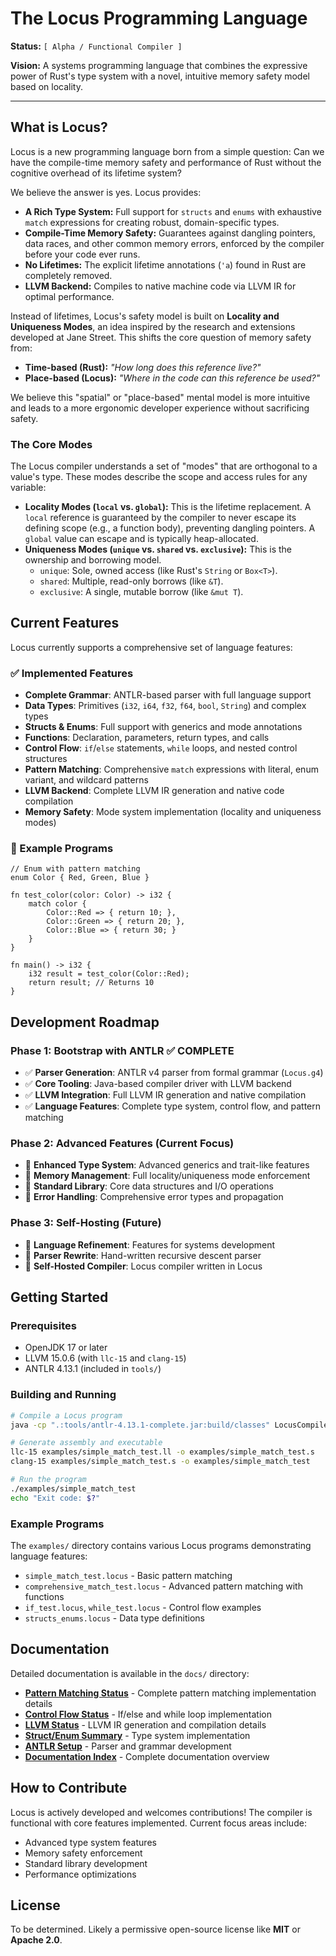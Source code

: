 # The Locus Programming Language

**Status:** `[ Alpha / Functional Compiler ]`

**Vision:** A systems programming language that combines the expressive power of Rust's type system with a novel, intuitive memory safety model based on locality.

---

## What is Locus?

Locus is a new programming language born from a simple question: Can we have the compile-time memory safety and performance of Rust without the cognitive overhead of its lifetime system?

We believe the answer is yes. Locus provides:

* **A Rich Type System:** Full support for `structs` and `enums` with exhaustive `match` expressions for creating robust, domain-specific types.
* **Compile-Time Memory Safety:** Guarantees against dangling pointers, data races, and other common memory errors, enforced by the compiler before your code ever runs.
* **No Lifetimes:** The explicit lifetime annotations (`'a`) found in Rust are completely removed.
* **LLVM Backend:** Compiles to native machine code via LLVM IR for optimal performance.

Instead of lifetimes, Locus's safety model is built on **Locality and Uniqueness Modes**, an idea inspired by the research and extensions developed at Jane Street. This shifts the core question of memory safety from:

* **Time-based (Rust):** *"How long does this reference live?"*
* **Place-based (Locus):** *"Where in the code can this reference be used?"*

We believe this "spatial" or "place-based" mental model is more intuitive and leads to a more ergonomic developer experience without sacrificing safety.

### The Core Modes

The Locus compiler understands a set of "modes" that are orthogonal to a value's type. These modes describe the scope and access rules for any variable:

* **Locality Modes (`local` vs. `global`):** This is the lifetime replacement. A `local` reference is guaranteed by the compiler to never escape its defining scope (e.g., a function body), preventing dangling pointers. A `global` value can escape and is typically heap-allocated.
* **Uniqueness Modes (`unique` vs. `shared` vs. `exclusive`):** This is the ownership and borrowing model.
    * `unique`: Sole, owned access (like Rust's `String` or `Box<T>`).
    * `shared`: Multiple, read-only borrows (like `&T`).
    * `exclusive`: A single, mutable borrow (like `&mut T`).

## Current Features

Locus currently supports a comprehensive set of language features:

### ✅ Implemented Features
- **Complete Grammar**: ANTLR-based parser with full language support
- **Data Types**: Primitives (`i32`, `i64`, `f32`, `f64`, `bool`, `String`) and complex types
- **Structs & Enums**: Full support with generics and mode annotations
- **Functions**: Declaration, parameters, return types, and calls
- **Control Flow**: `if`/`else` statements, `while` loops, and nested control structures
- **Pattern Matching**: Comprehensive `match` expressions with literal, enum variant, and wildcard patterns
- **LLVM Backend**: Complete LLVM IR generation and native code compilation
- **Memory Safety**: Mode system implementation (locality and uniqueness modes)

### 🔧 Example Programs
```locus
// Enum with pattern matching
enum Color { Red, Green, Blue }

fn test_color(color: Color) -> i32 {
    match color {
        Color::Red => { return 10; },
        Color::Green => { return 20; },
        Color::Blue => { return 30; }
    }
}

fn main() -> i32 {
    i32 result = test_color(Color::Red);
    return result; // Returns 10
}
```

## Development Roadmap

### Phase 1: Bootstrap with ANTLR ✅ COMPLETE
- ✅ **Parser Generation**: ANTLR v4 parser from formal grammar (`Locus.g4`)
- ✅ **Core Tooling**: Java-based compiler driver with LLVM backend
- ✅ **LLVM Integration**: Full LLVM IR generation and native compilation
- ✅ **Language Features**: Complete type system, control flow, and pattern matching

### Phase 2: Advanced Features (Current Focus)
- 🔄 **Enhanced Type System**: Advanced generics and trait-like features
- 🔄 **Memory Management**: Full locality/uniqueness mode enforcement
- 🔄 **Standard Library**: Core data structures and I/O operations
- 🔄 **Error Handling**: Comprehensive error types and propagation

### Phase 3: Self-Hosting (Future)
- 🔮 **Language Refinement**: Features for systems development
- 🔮 **Parser Rewrite**: Hand-written recursive descent parser
- 🔮 **Self-Hosted Compiler**: Locus compiler written in Locus



## Getting Started

### Prerequisites
- OpenJDK 17 or later
- LLVM 15.0.6 (with `llc-15` and `clang-15`)
- ANTLR 4.13.1 (included in `tools/`)

### Building and Running
```bash
# Compile a Locus program
java -cp ".:tools/antlr-4.13.1-complete.jar:build/classes" LocusCompiler examples/simple_match_test.locus

# Generate assembly and executable
llc-15 examples/simple_match_test.ll -o examples/simple_match_test.s
clang-15 examples/simple_match_test.s -o examples/simple_match_test

# Run the program
./examples/simple_match_test
echo "Exit code: $?"
```

### Example Programs
The `examples/` directory contains various Locus programs demonstrating language features:
- `simple_match_test.locus` - Basic pattern matching
- `comprehensive_match_test.locus` - Advanced pattern matching with functions
- `if_test.locus`, `while_test.locus` - Control flow examples
- `structs_enums.locus` - Data type definitions

## Documentation

Detailed documentation is available in the `docs/` directory:

- **[Pattern Matching Status](docs/PATTERN_MATCHING_STATUS.md)** - Complete pattern matching implementation details
- **[Control Flow Status](docs/CONTROL_FLOW_STATUS.md)** - If/else and while loop implementation
- **[LLVM Status](docs/LLVM_STATUS.md)** - LLVM IR generation and compilation details
- **[Struct/Enum Summary](docs/STRUCT_ENUM_SUMMARY.md)** - Type system implementation
- **[ANTLR Setup](docs/ANTLR_SETUP.md)** - Parser and grammar development
- **[Documentation Index](docs/README.md)** - Complete documentation overview

## How to Contribute

Locus is actively developed and welcomes contributions! The compiler is functional with core features implemented. Current focus areas include:

- Advanced type system features
- Memory safety enforcement
- Standard library development
- Performance optimizations

## License

To be determined. Likely a permissive open-source license like **MIT** or **Apache 2.0**.
